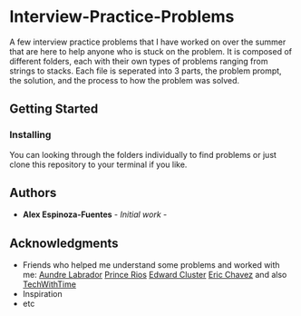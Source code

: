 # Interview-Practice-Problems

A few interview practice problems that I have worked on over the summer that are here to help anyone who is stuck on the problem. It is composed of different folders, each with their own types of problems ranging from strings to stacks. Each file is seperated into 3 parts, the problem prompt, the solution, and the process to how the problem was solved. 

## Getting Started

### Installing

You can looking through the folders individually to find problems or just clone this repository to your terminal if you like.  

## Authors

* **Alex Espinoza-Fuentes** - *Initial work* -

## Acknowledgments

* Friends who helped me understand some problems and worked with me: [Aundre Labrador]() [Prince Rios]() [Edward Cluster]() [Eric Chavez]() and also [TechWithTime]()
* Inspiration
* etc
